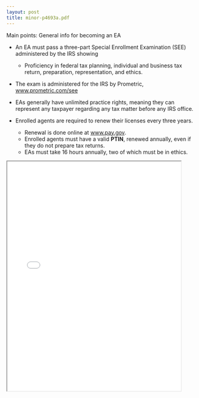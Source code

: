 ```yaml
---
layout: post
title: minor-p4693a.pdf
--- 
```


Main points: General info for becoming an EA

- An EA must pass a three-part Special Enrollment Examination (SEE) administered by the IRS showing
  - Proficiency in federal tax planning, individual and business tax return, preparation, representation, and ethics.

- The exam is administered for the IRS by Prometric, www.prometric.com/see

- EAs generally have unlimited practice rights, meaning they can represent any taxpayer regarding any tax matter before any IRS office.

- Enrolled agents are required to renew their licenses every three years.
  - Renewal is done online at www.pay.gov.
  - Enrolled agents must have a valid **PTIN**, renewed annually, even if they do not prepare tax returns.
  - EAs must take 16 hours annually, two of which must be in ethics.

<div class="pdf-container">
    <iframe src="/irs.ea/assets/pdfs/minor-p4693a.pdf#zoom=FitH" height="600" width="90%" allowFullScreen="true">
    </iframe>
</div>
